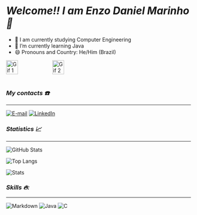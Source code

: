# *Welcome!! I am Enzo Daniel Marinho 👋*

- 🔭 I am currently studying Computer Engineering
- 🌱 I’m currently learning Java
- 😄 Pronouns and Country: He/Him (Brazil)

<div style="display: flex;">
  <img src="https://github.com/enzzodani/enzzodani/assets/135847182/3bb0617c-3bdf-40cd-8e8d-1d5a1dfde8ae" alt="Gif 1" style="width: 25%;">
  <img src="https://github.com/enzzodani/enzzodani/assets/135847182/e415a3ac-a926-4e92-a466-52585d585c9c" alt="Gif 2" style="width: 25%;">
</div><br/>
  
### _My contacts ☎️_
---
[![E-mail](https://img.shields.io/badge/-Email-000?style=for-the-badge&logo=microsoft-outlook&logoColor=E94D5F)](mailto:gomes.enzodani@gmail.com)
[![LinkedIn](https://img.shields.io/badge/-LinkedIn-000?style=for-the-badge&logo=linkedin&logoColor=30A3DC)](https://www.linkedin.com/in/enzzodani/)

### *Statistics 📈*
---
![GitHub Stats](https://github-readme-stats.vercel.app/api?username=enzzodani&theme=aura)

![Top Langs](https://github-readme-stats-git-masterrstaa-rickstaa.vercel.app/api/top-langs/?username=enzzodani&theme=aura)

![Stats](https://github-profile-summary-cards.vercel.app/api/cards/profile-details?username=enzzodani&theme=aura)

### *Skills 🔥:*
---

![Markdown](https://img.shields.io/badge/Markdown-000?style=for-the-badge&logo=markdown)
![Java](https://img.shields.io/badge/Java-000?style=for-the-badge&logo=java)
![C](https://img.shields.io/badge/C-000?style=for-the-badge&logo=c)






